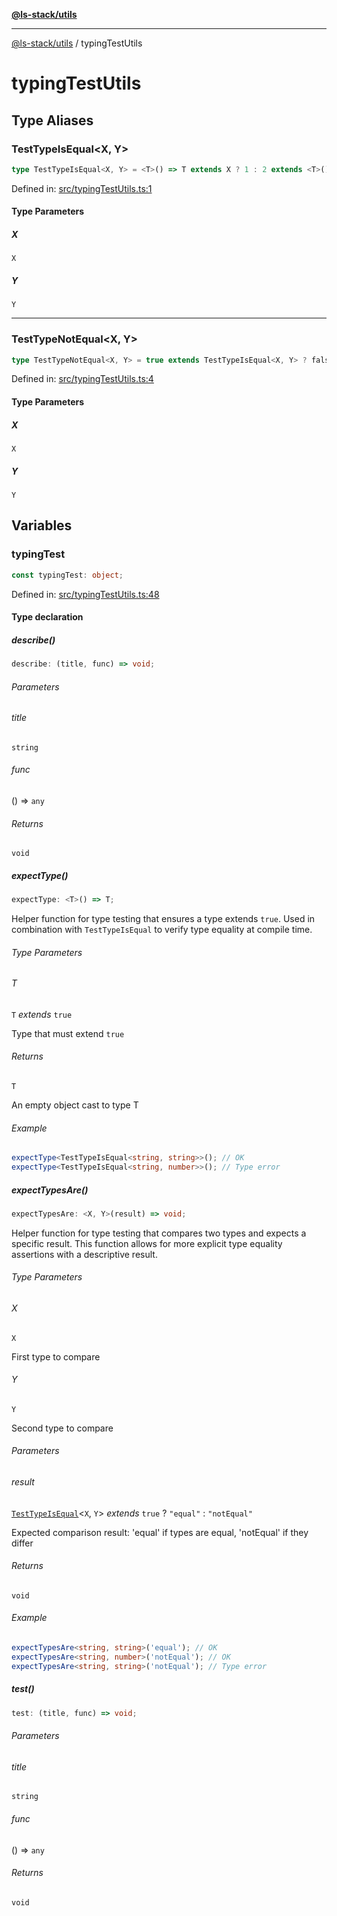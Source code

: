 [**@ls-stack/utils**](README.md)

***

[@ls-stack/utils](modules.md) / typingTestUtils

# typingTestUtils

## Type Aliases

### TestTypeIsEqual\<X, Y\>

```ts
type TestTypeIsEqual<X, Y> = <T>() => T extends X ? 1 : 2 extends <T>() => T extends Y ? 1 : 2 ? true : false;
```

Defined in: [src/typingTestUtils.ts:1](https://github.com/lucasols/utils/blob/main/src/typingTestUtils.ts#L1)

#### Type Parameters

##### X

`X`

##### Y

`Y`

***

### TestTypeNotEqual\<X, Y\>

```ts
type TestTypeNotEqual<X, Y> = true extends TestTypeIsEqual<X, Y> ? false : true;
```

Defined in: [src/typingTestUtils.ts:4](https://github.com/lucasols/utils/blob/main/src/typingTestUtils.ts#L4)

#### Type Parameters

##### X

`X`

##### Y

`Y`

## Variables

### typingTest

```ts
const typingTest: object;
```

Defined in: [src/typingTestUtils.ts:48](https://github.com/lucasols/utils/blob/main/src/typingTestUtils.ts#L48)

#### Type declaration

##### describe()

```ts
describe: (title, func) => void;
```

###### Parameters

###### title

`string`

###### func

() => `any`

###### Returns

`void`

##### expectType()

```ts
expectType: <T>() => T;
```

Helper function for type testing that ensures a type extends `true`.
Used in combination with `TestTypeIsEqual` to verify type equality at compile time.

###### Type Parameters

###### T

`T` *extends* `true`

Type that must extend `true`

###### Returns

`T`

An empty object cast to type T

###### Example

```ts
expectType<TestTypeIsEqual<string, string>>(); // OK
expectType<TestTypeIsEqual<string, number>>(); // Type error
```

##### expectTypesAre()

```ts
expectTypesAre: <X, Y>(result) => void;
```

Helper function for type testing that compares two types and expects a specific result.
This function allows for more explicit type equality assertions with a descriptive result.

###### Type Parameters

###### X

`X`

First type to compare

###### Y

`Y`

Second type to compare

###### Parameters

###### result

[`TestTypeIsEqual`](#testtypeisequal)\<`X`, `Y`\> *extends* `true` ? `"equal"` : `"notEqual"`

Expected comparison result: 'equal' if types are equal, 'notEqual' if they differ

###### Returns

`void`

###### Example

```ts
expectTypesAre<string, string>('equal'); // OK
expectTypesAre<string, number>('notEqual'); // OK
expectTypesAre<string, string>('notEqual'); // Type error
```

##### test()

```ts
test: (title, func) => void;
```

###### Parameters

###### title

`string`

###### func

() => `any`

###### Returns

`void`
